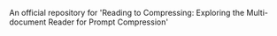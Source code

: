 An official repository for 'Reading to Compressing: Exploring the Multi-document Reader for Prompt Compression'
